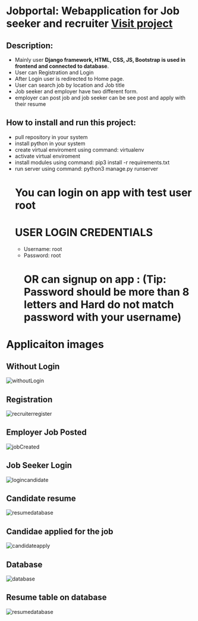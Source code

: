 # **Jobportal: Webapplication for Job seeker and recruiter** [Visit project](http://196.1/)
## Description:
- Mainly user **Django framework, HTML, CSS, JS, Bootstrap is used in frontend and connected to database**.
- User can Registration and Login
- After Login user is redirected to Home page. 
- User can search job by location and Job title
- Job seeker and employer have two different form.
- employer can post job and job seeker can be see post and apply with their resume
## How to install and run this project:
* pull repository in your system
* install python in your system
* create virtual enviroment using command: virtualenv <virtual enviroment name>
* activate virtual enviroment
* install modules using command: pip3 install -r requirements.txt
* run server using command: python3 manage.py runserver
  # You can login on app with test user root
  # **USER LOGIN CREDENTIALS**
    - Username: root
    - Password: root
      # OR can signup on app : (Tip: Password should be more than 8 letters and Hard do not match password with your username)
  
# Applicaiton images

## Without Login
![withoutLogin](https://user-images.githubusercontent.com/108412316/196792091-32b365f3-018b-43bf-8a3c-37557ba9fe3f.png)

## Registration
![recruiterregister](https://user-images.githubusercontent.com/108412316/196792266-6a0f29b9-fe05-4d61-a8e8-768f384e178b.png)

## Employer Job Posted
![jobCreated](https://user-images.githubusercontent.com/108412316/196792400-d7604d07-011f-4d00-bb39-3437df54a306.png)

## Job Seeker Login
![logincandidate](https://user-images.githubusercontent.com/108412316/196792516-89afe503-6183-4995-b41d-40b0106863aa.png)

## Candidate resume
![resumedatabase](https://user-images.githubusercontent.com/108412316/196792776-c13e3516-1d86-4854-b343-d5fb50f95cee.png)

## Candidae applied for the job

![candidateapply](https://user-images.githubusercontent.com/108412316/196792600-5b4ec9fc-161f-4d18-8fe1-b89fdc7e3bab.png)

## Database
![database](https://user-images.githubusercontent.com/108412316/196792881-5019fb25-0aa8-48cf-af53-5a12bb99aed5.png)

## Resume table on database
![resumedatabase](https://user-images.githubusercontent.com/108412316/196792924-59c31d82-e6c3-41e7-825c-49b8773e941d.png)
